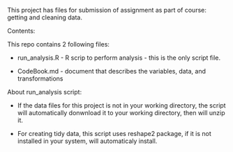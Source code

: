 This project has files for submission of assignment as part of course: getting and cleaning data.

Contents:

This repo contains 2 following files:

- run_analysis.R - R scrip to perform analysis - this is the only script file.

- CodeBook.md - document that describes the variables, data, and transformations

About run_analysis script:

- If the data files for this project is not in your working directory, the script will automatically donwnload it to your working directory, then will unzip it.

- For creating tidy data, this script uses reshape2 package, if it is not installed in your system, will automaticaly install.
